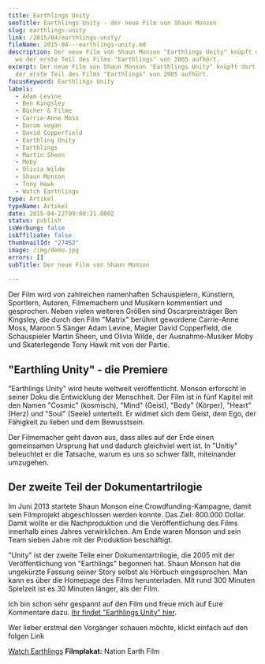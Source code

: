 ```yaml
---
title: Earthlings Unity
seoTitle: Earthlings Unity - der neue Film von Shaun Monson
slug: earthlings-unity
link: /2015/04/earthlings-unity/
fileName: 2015-04---earthlings-unity.md
description: Der neue Film von Shaun Monson "Earthlings Unity" knüpft dort an,
  wo der erste Teil des Films "Earthlings" von 2005 aufhört.
excerpt: Der neue Film von Shaun Monson "Earthlings Unity" knüpft dort an, wo
  der erste Teil des Films "Earthlings" von 2005 aufhört.
focusKeyword: Earthlings Unity
labels:
  - Adam Levine
  - Ben Kingsley
  - Bücher & Filme
  - Carrie-Anne Moss
  - Darum vegan
  - David Copperfield
  - Earthling Unity
  - Earthlings
  - Martin Sheen
  - Moby
  - Olivia Wilde
  - Shaun Monson
  - Tony Hawk
  - Watch Earthlings
type: Artikel
typeName: Artikel
date: 2015-04-22T09:00:21.000Z
status: publish
isWerbung: false
isAffiliate: false
thumbnailId: "27452"
image: /img/demo.jpg
errors: []
subTitle: Der neue Film von Shaun Monson
  
---
```


Der Film wird von zahlreichen namenhaften Schauspielern, Künstlern, Sportlern,
Autoren, Filmemachern und Musikern kommentiert und gesprochen. Neben vielen
weiteren Größen sind Oscarpreisträger Ben Kingsley, die durch den Film "Matrix"
berühmt gewordene Carrie-Anne Moss, Maroon 5 Sänger Adam Levine, Magier David
Copperfield, die Schauspieler Martin Sheen, und Olivia Wilde, der
Ausnahme-Musiker Moby und Skaterlegende Tony Hawk mit von der Partie.

## "Earthling Unity" - die Premiere

"Earthlings Unity" wird heute weltweit veröffentlicht. Monson erforscht in
seiner Doku die Entwicklung der Menschheit. Der Film ist in fünf Kapitel mit den
Namen "Cosmic" (kosmisch), "Mind" (Geist), "Body" (Körper), "Heart" (Herz) und
"Soul" (Seele) unterteilt. Er widmet sich dem Geist, dem Ego, der Fähigkeit zu
lieben und dem Bewusstsein.

Der Filmemacher geht davon aus, dass alles auf der Erde einen gemeinsamen
Ursprung hat und dadurch gleichviel wert ist. In "Unitiy" beleuchtet er die
Tatsache, warum es uns so schwer fällt, miteinander umzugehen.

## Der zweite Teil der Dokumentartrilogie

Im Juni 2013 startete Shaun Monson eine Crowdfunding-Kampagne, damit sein
Filmprojekt abgeschlossen werden konnte. Das Ziel: 800.000 Dollar. Damit wollte
er die Nachproduktion und die Veröffentlichung des Films innerhalb eines Jahres
verwirklichen. Am Ende waren Monson und sein Team sieben Jahre mit der
Produktion beschäftigt.

"Unity" ist der zweite Teile einer Dokumentartrilogie, die 2005 mit der
Veröffentlichung von "Earthlings" begonnen hat. Shaun Monson hat die ungekürzte
Fassung seiner Story selbst als Hörbuch eingesprochen. Man kann es über die
Homepage des Films herunterladen. Mit rund 300 Minuten Spielzeit ist es 30
Minuten länger, als der Film.

Ich bin schon sehr gespannt auf den Film und freue mich auf Eure Kommentare
dazu. [Ihr findet "Earthlings Unity" hier](http://www.nationearth.com/films).

Wer lieber erstmal den Vorgänger schauen möchte, klickt einfach auf den folgen
Link

[Watch Earthlings](http://www.nationearth.com/films) **Filmplakat:** Nation
Earth Film

  